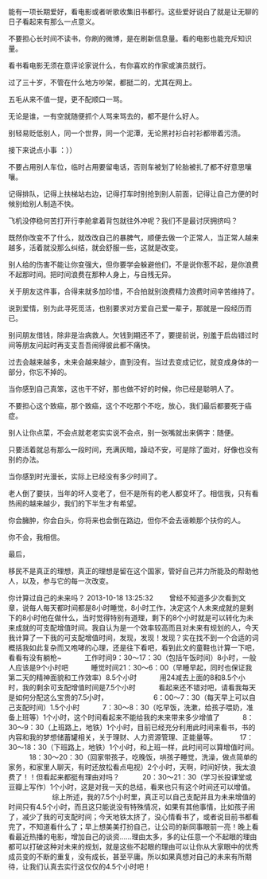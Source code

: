能有一项长期爱好，看电影或者听歌收集旧书都行。这些爱好说白了就是让无聊的日子看起来有那么一点意义。

不要担心长时间不读书，你刷的微博，是在刷新信息量。看的电影也能充斥知识量。

看书看电影无须在意评论家说什么，有你喜欢的作家或演员就行。

过了三十岁，不管在什么地方吵架，都挺二的，尤其在网上。

五毛从来不值一提，更不配顺口一骂。

无论是谁，一有空就随便抓个人骂来骂去的，都不是什么好人。

别轻易贬低别人，同一个世界，同一个泥潭，无论黑衬衫白衬衫都带着污渍。

接下来说点小事 ：））

不要占用别人车位，临时占用要留电话，否则车被划了轮胎被扎了都不好意思嚷嚷。

记得排队，记得上扶梯站右边，记得打车时别抢到别人前面，记得让自己方便的时候别给别人制造不快。

飞机没停稳何苦打开行李舱拿着背包就往外冲呢？我们不是最讨厌拥挤吗？

既然你改变不了什么，就改改自己的暴脾气，顺便去做一个正常人，当正常人越来越多，活着就没那么纠结，就会舒服一些，这就是改变。

别人给的伤害不能让你变强大，但你要学会躲避他们，不是说你惹不起，是你浪费不起那时间。把时间浪费在那种人身上，与自残无异。

关于朋友这件事，合得来就多加珍惜，不合拍就别浪费精力浪费时间辛苦维持了。

说到爱情，别为此寻死觅活，也别要求对方爱自己爱一辈子，那就是一段经历而已。

别问朋友借钱，除非是治病救人。欠钱到期还不了，要提前说，别羞于启齿错过时间等朋友问起时再支支吾吾闹得彼此都不痛快。

过去会越来越多，未来会越来越少，直到没有。当过去变成记忆，就变成身体的一部分，你忘不掉的。

当你感到自己真笨，这也干不好，那也做不好的时候，你已经是聪明人了。

不要担心这个致癌，那个致癌，这个不吃那个不吃，放心，我们最后都要死于癌症。

别人让你点菜，不会点就老老实实说不会点，别一张嘴就出来俩字：随便。

只要活着就总有那么一段时间，充满灰暗，躁动不安，可是除了面对，好像也没有别的办法。

当你感到时光漫长，实际上已经没有多少时间了。

老人倒了要扶，当年的坏人变老了，但不是所有的老人都变坏了。相信我，只有看热闹的越来越少，我们的下半生才有希望。

你会臃肿，你会白头，你将来也会倒在路边，但你不会去诬赖那个扶你的人。

你不会，我相信。

最后，

移民不是真正的理想，真正的理想是留在这个国家，管好自己并力所能及的帮助他人，以及，参与它的每一次改变。

你计算过自己的未来吗？
2013-10-18 13:25:32
　　曾经不知道多少次看到文章，说每人每天都时间都是8小时睡觉，8小时工作，决定这个人未来成就的是剩下的8小时他在做什么，当时觉得特别有道理，剩下的8个小时就是可以转化为未来成就的可支配增值时间。我自认为是一个效率较高而且对未来有规划的人，今天我计算了一下我的可支配增值时间，发现，发现！发现？实在找不到一个合适的词概括我如此复杂而又咆哮的心理，还是往下看吧，看到此文的童鞋也计算一下吧，看看有没有躺枪~
　　　工作时间9：30～17：30（包括午饭时间）8小时，一般人应该是9个小时吧
　　　睡觉时间21：30～6：00（早睡早起，同时也保证我第二天的精神面貌和工作效率）8.5个小时
　　　用24减去上面的8和8.5个小时，我的剩余可支配增值时间是7.5个小时
　　　看起来还不错对吧，请看我每天是如何分配这么宝贵的7.5小时，
　　　
　　　6：00～7：30（每天早上可以自己支配时间）1.5个小时
　　　7：30～8：30（吃早饭，洗漱，给孩子喂奶，准备上班等）1个小时，这个时间看起来不能给我的未来带来多少增值了
　　　8：30～9：30（上班路上，地铁）1个小时，目前已经充分利用此时间来看书，书的内容和我的梦想储蓄罐相关，关于理财、人力资源管理、正能量等。
　　　17：30～18：30（下班路上，地铁）1个小时，和上班一样，此时间可以算增值时间。
　　　18：30～20：30（回家带孩子，吃晚饭，哄孩子睡觉，洗澡，做点简单的家务，和家里人聊天，有时还放松看点电视）2个小时，天啊，时间好快，我太浪费了！！但看起来都挺有理由对吗？
　　　20：30～21：30（学习长投课堂或豆瓣上写作）1个小时，这是对我一天的总结，看来也只有这个时间还可以增值。
　　　
　　　综上所述，我的7.5个小时里，真正可以自己支配并且为未来增值的时间只有4.5个小时，而且这只能说没有特殊情况，如果有其他事情，比如孩子闹了，减少了我的可支配时间；今天地铁太挤了，没心情看书了，或者说目前书都看完了，不知道看什么了；早上想美美打扮自己，让公司的新同事眼前一亮！晚上看看最近热播的电影，增加自己的谈资……理由太多，多的让任意一个不起眼的理由都可以打破这种对未来的规划，就是这些不起眼的理由可以让你从大家眼中的优秀成员变的不断的重复，没有成长，甚至平庸。所以如果真想对自己的未来有所期待，让我们认真去实行这仅仅的4.5个小时吧！
　　　